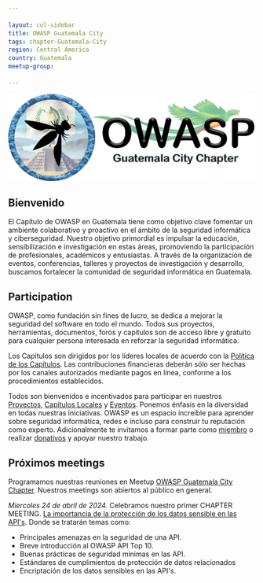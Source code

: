```yaml
---

layout: col-sidebar
title: OWASP Guatemala City
tags: chapter-Guatemala-City
region: Central America
country: Guatemala
meetup-group:

---
```

<div align="center"><img src="assets/images/owasp-gt.png"></div>

## Bienvenido
El Capítulo de OWASP en Guatemala tiene como objetivo clave fomentar un ambiente colaborativo y proactivo en el ámbito de la seguridad informática y ciberseguridad. Nuestro objetivo primordial es impulsar la educación, sensibilización e investigación en estas áreas, promoviendo la participación de profesionales, académicos y entusiastas. A través de la organización de eventos, conferencias, talleres y proyectos de investigación y desarrollo, buscamos fortalecer la comunidad de seguridad informática en Guatemala. 

## Participation
OWASP, como fundación sin fines de lucro, se dedica a mejorar la seguridad del software en todo el mundo. Todos sus proyectos, herramientas, documentos, foros y capítulos son de acceso libre y gratuito para cualquier persona interesada en reforzar la seguridad informática. 

Los Capítulos son dirigidos por los líderes locales de acuerdo con la [Política de los Capítulos](/www-policy/operational/chapters). Las contribuciones financieras deberán sólo ser hechas por los canales autorizados mediante pagos en línea, conforme a los procedimientos establecidos.

Todos son bienvenidos e incentivados para participar en nuestros [Proyectos](/projects/), [Capítulos Locales](/chapters/) y [Eventos](/events/). Ponemos énfasis en la diversidad en todas nuestras iniciativas. OWASP es un espacio increíble para aprender sobre seguridad informática, redes e incluso para construir tu reputación como experto.  Adicionalmente te invitamos a formar parte como [miembro](/membership/) o realizar [donativos](/donate/) y apoyar nuestro trabajo.

## Próximos meetings 

Programamos nuestras reuniones en Meetup [OWASP Guatemala City Chapter]().
Nuestros meetings son abiertos al público en general.

*Miercoles 24 de abril de 2024.* Celebramos nuestro primer CHAPTER MEETING. [La importancia de la protección de los datos sensible en las API's](). Donde se tratarán temas como:
- Principales amenazas en la seguridad de una API.
- Breve introducción al OWASP API Top 10.
- Buenas prácticas de seguridad minimas en las API.
- Estándares de cumplimientos de protección de datos relacionados
- Encriptación de los datos sensibles en las API's.
  


<!-- You should delete this comment

Standard Chapter Page Template
This is an example of a Project or Chapter page.
Please change these items to indicate the actual information you wish to present. In addition to this information, the 'front-matter' above the text should be modified to reflect your actual information.  An explanation of each of the front-matter items is below:

{front matter for this file}

```
- layout: This is the layout used by project and chapter pages.  You should leave this value as col-sidebar
- title: This is the title of your project or chapter page, usually the name.  For example, OWASP Zed Attack Proxy or OWASP Baltimore
- tags: This is a space-delimited list of tags you associate with your project or chapter.  If you are using tabs, at least one of these tags should be unique in order to be used in the tabs files (an example tab is included in this repo) 
- region: This is the region you are in according to our data
```

{copy for this file (index.md)}
Replace the text above the commented area with your information in the format below:
```
## Welcome
Include some information here about your chapter

## Participation
The Open Worldwide Application Security Project (OWASP) is a nonprofit foundation that works to improve the security of software. All of our projects ,tools, documents, forums, and chapters are free and open to anyone interested in improving application security. 

Chapters are led by local leaders in accordance with the [Chapter Leader Handbook](/www-policy/rules-of-procedure/chapter-handbook). Financial contributions should only be made online using the authorized online donation button. To be a SPEAKER at ANY OWASP Chapter in the world simply review the [speaker agreement](/www-policy/speaker-agreement) and then contact the local chapter leader with details of what OWASP Project, independent research, or related software security topic you would like to present.

Everyone is welcome and encouraged to participate in our [Projects](/projects), [Local Chapters](/chapters), [Events](/events), [Online Groups](https://groups.google.com/a/owasp.com/){:target='_blank'}, and [Community Slack Channel](https://owasp.slack.com/){:target='_blank'}. We especially encourage diversity in all our initiatives. OWASP is a fantastic place to learn about application security, to network, and even to build your reputation as an expert. We also encourage you to be [become a member](/membership) or consider a [donation](/donate) to support our ongoing work.

## Next Meeting/Event
---------------------
{% comment %}
{% include chapter_events.html group=page.meetup-group %}
{% endcomment %}

```
{info.md}

This separate file is where you should place links to your Google Group and Meetup page. It will be automatically rendered in the column sidebar.

{leaders.md}

Another separate file that should simply include each leaders name with mailto link as a list. It will also be automatically rendered in the column sidebar.

-->
